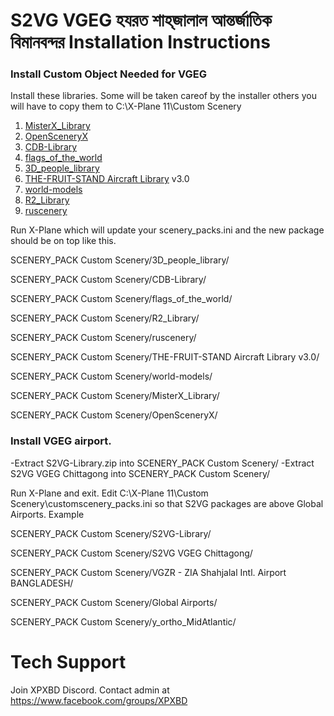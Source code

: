 # S2VG VGEG  হযরত শাহ্‌জালাল আন্তর্জাতিক বিমানবন্দর  Installation Instructions
### Install Custom Object Needed for VGEG
Install these libraries. Some will be taken careof by the installer others you will have to copy them to C:\X-Plane 11\Custom Scenery
1. [MisterX_Library](https://forums.x-plane.org/index.php?/files/file/28167-misterx-library-and-static-aircraft-extension/ "MisterX_Library")
1. [OpenSceneryX](https://www.opensceneryx.com/ "OpenSceneryX")
1. [CDB-Library](https://forums.x-plane.org/index.php?/files/file/27907-cdb-library/ "CDB-Library")
1. [flags_of_the_world](https://forums.x-plane.org/index.php?/files/file/17090-flags-of-the-world-real-flag-ii/ "1. flags_of_the_world")
1. [3D_people_library](https://forums.x-plane.org/index.php?/files/file/26611-3d-people-library/ "3D_people_library")
1. [THE-FRUIT-STAND Aircraft Library](https://forums.x-plane.org/index.php?/files/file/27545-the-fruit-stand-aircraft-library/ "THE-FRUIT-STAND Aircraft Library") v3.0
1. [world-models](https://forums.x-plane.org/index.php?/files/file/32135-world-models-library/ "world-models")
1. [R2_Library](http://r2.xpl.cz/ "R2_Library")
1. [ruscenery](http://ruscenery.x-air.ru/ "ruscenery")

Run X-Plane which will update your scenery_packs.ini and the new package should be on top like this.

SCENERY_PACK Custom Scenery/3D_people_library/

SCENERY_PACK Custom Scenery/CDB-Library/

SCENERY_PACK Custom Scenery/flags_of_the_world/

SCENERY_PACK Custom Scenery/R2_Library/

SCENERY_PACK Custom Scenery/ruscenery/

SCENERY_PACK Custom Scenery/THE-FRUIT-STAND Aircraft Library v3.0/

SCENERY_PACK Custom Scenery/world-models/

SCENERY_PACK Custom Scenery/MisterX_Library/

SCENERY_PACK Custom Scenery/OpenSceneryX/

### Install VGEG airport.
-Extract S2VG-Library.zip into SCENERY_PACK Custom Scenery/
-Extract S2VG VGEG Chittagong into SCENERY_PACK Custom Scenery/

Run X-Plane and exit. Edit  C:\X-Plane 11\Custom Scenery\customscenery_packs.ini so that S2VG packages are above Global Airports. Example

SCENERY_PACK Custom Scenery/S2VG-Library/

SCENERY_PACK Custom Scenery/S2VG VGEG Chittagong/

SCENERY_PACK Custom Scenery/VGZR - ZIA Shahjalal Intl. Airport BANGLADESH/

SCENERY_PACK Custom Scenery/Global Airports/

SCENERY_PACK Custom Scenery/y_ortho_MidAtlantic/


# Tech Support
Join XPXBD Discord.
Contact admin at https://www.facebook.com/groups/XPXBD